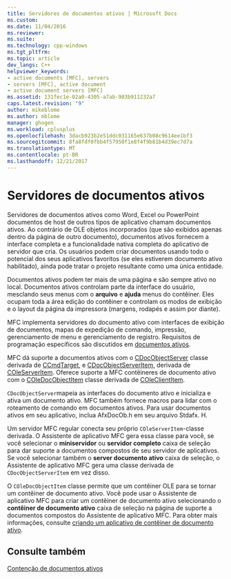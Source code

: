 ```yaml
---
title: Servidores de documentos ativos | Microsoft Docs
ms.custom: 
ms.date: 11/04/2016
ms.reviewer: 
ms.suite: 
ms.technology: cpp-windows
ms.tgt_pltfrm: 
ms.topic: article
dev_langs: C++
helpviewer_keywords:
- active documents [MFC], servers
- servers [MFC], active document
- active document servers [MFC]
ms.assetid: 131fec1e-02a0-4305-a7ab-903b911232a7
caps.latest.revision: "9"
author: mikeblome
ms.author: mblome
manager: ghogen
ms.workload: cplusplus
ms.openlocfilehash: 3dacb923b2e51ddc031165e637b08c9614ee1bf3
ms.sourcegitcommit: 8fa8fdf0fbb4f57950f1e8f4f9b81b4d39ec7d7a
ms.translationtype: MT
ms.contentlocale: pt-BR
ms.lasthandoff: 12/21/2017
---
```

# <a name="active-document-servers"></a>Servidores de documentos ativos
Servidores de documentos ativos como Word, Excel ou PowerPoint documentos de host de outros tipos de aplicativo chamam documentos ativos. Ao contrário de OLE objetos incorporados (que são exibidos apenas dentro da página de outro documento), documentos ativos fornecem a interface completa e a funcionalidade nativa completa do aplicativo de servidor que cria. Os usuários podem criar documentos usando todo o potencial dos seus aplicativos favoritos (se eles estiverem documento ativo habilitado), ainda pode tratar o projeto resultante como uma única entidade.  
  
 Documentos ativos podem ter mais de uma página e são sempre ativo no local. Documentos ativos controlam parte da interface do usuário, mesclando seus menus com o **arquivo** e **ajuda** menus do contêiner. Eles ocupam toda a área edição do contêiner e controlam os modos de exibição e o layout da página da impressora (margens, rodapés e assim por diante).  
  
 MFC implementa servidores do documento ativo com interfaces de exibição de documentos, mapas de expedição de comando, impressão, gerenciamento de menu e gerenciamento de registro. Requisitos de programação específicos são discutidos em [documentos ativos](../mfc/active-documents.md).  
  
 MFC dá suporte a documentos ativos com o [CDocObjectServer](../mfc/reference/cdocobjectserver-class.md) classe derivada de [CCmdTarget](../mfc/reference/ccmdtarget-class.md), e [CDocObjectServerItem](../mfc/reference/cdocobjectserveritem-class.md), derivada de [ COleServerItem](../mfc/reference/coleserveritem-class.md). Oferece suporte a MFC contêineres de documento ativo com o [COleDocObjectItem](../mfc/reference/coledocobjectitem-class.md) classe derivada de [COleClientItem](../mfc/reference/coleclientitem-class.md).  
  
 `CDocObjectServer`mapeia as interfaces do documento ativo e inicializa e ativa um documento ativo. MFC também fornece macros para lidar com o roteamento de comando em documentos ativos. Para usar documentos ativos em seu aplicativo, inclua AfxDocOb.h em seu arquivo Stdafx. H.  
  
 Um servidor MFC regular conecta seu próprio `COleServerItem`-classe derivada. O Assistente de aplicativo MFC gera essa classe para você, se você selecionar o **miniservidor** ou **servidor completo** caixa de seleção para dar suporte a documentos compostos de seu servidor de aplicativos. Se você selecionar também o **server documento ativo** caixa de seleção, o Assistente de aplicativo MFC gera uma classe derivada de `CDocObjectServerItem` em vez disso.  
  
 O `COleDocObjectItem` classe permite que um contêiner OLE para se tornar um contêiner de documento ativo. Você pode usar o Assistente de aplicativo MFC para criar um contêiner de documento ativo selecionando o **contêiner de documento ativo** caixa de seleção na página de suporte a documentos compostos do Assistente de aplicativo MFC. Para obter mais informações, consulte [criando um aplicativo de contêiner de documento ativo](../mfc/creating-an-active-document-container-application.md).  
  
## <a name="see-also"></a>Consulte também  
 [Contenção de documentos ativos](../mfc/active-document-containment.md)

